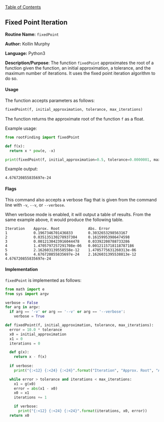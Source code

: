 [Table of Contents](README.md)

## Fixed Point Iteration

**Routine Name:** `fixedPoint`

**Author:** Kollin Murphy

**Language:** Python3

**Description/Purpose**: The function `fixedPoint` approximates the root of a function given the function, an initial approximation, a tolerance, and the maximum number of iterations. It uses the fixed point iteration algorithm to do so.

#### Usage

The function accepts parameters as follows:

```python
fixedPoint(f, initial_approximation, tolerance, max_iterations)
```

The function returns the approximate root of the function `f` as a float.

Example usage:

```python
from rootFinding import fixedPoint

def f(x):
  return x * pow(e, -x)

print(fixedPoint(f, initial_approximation=0.5, tolerance=0.0000001, max_iterations=1000))
```

Example output:

```
4.676720855835697e-24
```

#### Flags

This command also accepts a verbose flag that is given from the command line with `-v`, `--v`, or `--verbose`.

When verbose mode is enabled, it will output a table of results. From the same example above, it would produce the following table.

```
Iteration    Approx. Root             Abs. Error              
1            0.1967346701436833       0.3032653298563167      
2            0.035135130278937304     0.16159953986474598     
3            0.0012130423916044478    0.03392208788733286     
4            1.4705797257291708e-06   0.0012115718118787186   
5            2.162603139558558e-12    1.4705775631260313e-06  
6            4.676720855835697e-24    2.1626031395538813e-12  
4.676720855835697e-24
```

#### Implementation

`fixedPoint` is implemented as follows:

```python
from math import e
from sys import argv

verbose = False
for arg in argv:
  if arg == '-v' or arg == '--v' or arg == '--verbose':
    verbose = True

def fixedPoint(f, initial_approximation, tolerance, max_iterations):
  error = 10.0 * tolerance
  x0 = initial_approximation
  x1 = 0
  iterations = 0

  def g(x):
    return x - f(x)
  
  if verbose:
    print("{:<12} {:<24} {:<24}".format("Iteration", "Approx. Root", "Abs. Error"))

  while error > tolerance and iterations < max_iterations:
    x1 = g(x0)
    error = abs(x1 - x0)
    x0 = x1
    iterations += 1

    if verbose:
      print("{:<12} {:<24} {:<24}".format(iterations, x0, error))
  return x0
```

